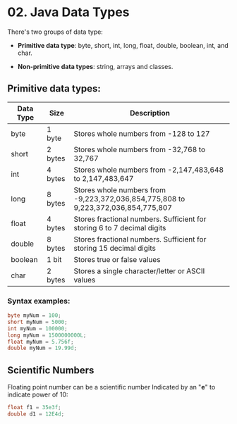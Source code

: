 # 02. Java Data Types

There's two groups of data type:
- **Primitive datа type**: byte, short, int, long, float, double, boolean, int, and char. 

- **Non-primitive data types**: string, arrays and classes. 

## Primitive data types:

|Data Type|Size|Description|
|---|---|---|
|byte|1 byte|Stores whole numbers from -128 to 127|
|short|2 bytes |Stores whole numbers from -32,768 to 32,767|
|int|4 bytes|Stores whole numbers from -2,147,483,648 to 2,147,483,647|
|long|8 bytes|Stores whole numbers from -9,223,372,036,854,775,808 to 9,223,372,036,854,775,807|
|float|4 bytes|Stores fractional numbers. Sufficient for storing 6 to 7 decimal digits|
|double|8 bytes|Stores fractional numbers. Sufficient for storing 15 decimal digits|
|boolean|1 bit|Stores true or false values|
|char|2 bytes|Stores a single character/letter or ASCII values|

### Syntax ехаmples:

```java
byte myNum = 100;
short myNum = 5000;
int myNum = 100000;
long myNum = 1500000000L;
float myNum = 5.756f;
double myNum = 19.99d;
```


## Scientific Numbers

Floating point number can be a scientific number Indicated by an "**e**" to indicate power of 10:

```java
float f1 = 35e3f;
double d1 = 12E4d;
```


